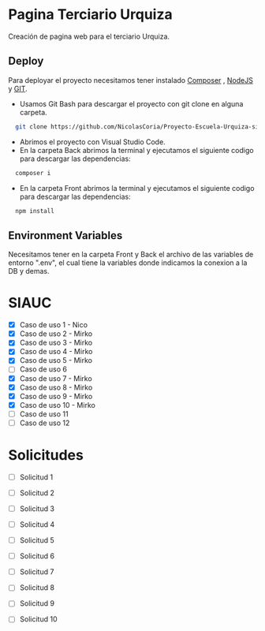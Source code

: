 
# Pagina Terciario Urquiza

Creación de pagina web para el terciario Urquiza.


## Deploy

Para deployar el proyecto necesitamos tener instalado [Composer](https://getcomposer.org/) , [NodeJS](https://nodejs.org/en/) y [GIT](https://git-scm.com/).

- Usamos Git Bash para descargar el proyecto con git clone en alguna carpeta.
```bash
  git clone https://github.com/NicolasCoria/Proyecto-Escuela-Urquiza-siauc.git
```
- Abrimos el proyecto con Visual Studio Code.
- En la carpeta Back abrimos la terminal y ejecutamos el siguiente codigo para descargar las dependencias:
```bash
  composer i
```
- En la carpeta Front abrimos la terminal y ejecutamos el siguiente codigo para descargar las dependencias:
```bash
  npm install
```
## Environment Variables

Necesitamos tener en la carpeta Front y Back el archivo de las variables de entorno ".env", el cual tiene la variables donde indicamos la conexion a la DB y demas.


# SIAUC

- [X] Caso de uso 1 - Nico
- [X] Caso de uso 2 - Mirko
- [X] Caso de uso 3 - Mirko
- [X] Caso de uso 4 - Mirko
- [X] Caso de uso 5 - Mirko
- [ ] Caso de uso 6
- [X] Caso de uso 7 - Mirko
- [X] Caso de uso 8 - Mirko
- [X] Caso de uso 9 - Mirko
- [X] Caso de uso 10 - Mirko
- [ ] Caso de uso 11
- [ ] Caso de uso 12

# Solicitudes

- [ ] Solicitud 1
- [ ] Solicitud 2
- [ ] Solicitud 3
- [ ] Solicitud 4
- [ ] Solicitud 5
- [ ] Solicitud 6
- [ ] Solicitud 7
- [ ] Solicitud 8
- [ ] Solicitud 9
- [ ] Solicitud 10

